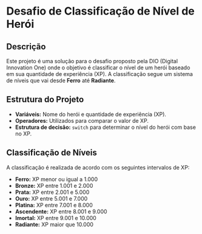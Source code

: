 # Desafio de Classificação de Nível de Herói

## Descrição

Este projeto é uma solução para o desafio proposto pela DIO (Digital Innovation One) onde o objetivo é classificar o nível de um herói baseado em sua quantidade de experiência (XP). A classificação segue um sistema de níveis que vai desde **Ferro** até **Radiante**.

## Estrutura do Projeto

- **Variáveis:** Nome do herói e quantidade de experiência (XP).
- **Operadores:** Utilizados para comparar o valor de XP.
- **Estrutura de decisão:** `switch` para determinar o nível do herói com base no XP.

## Classificação de Níveis

A classificação é realizada de acordo com os seguintes intervalos de XP:

- **Ferro:** XP menor ou igual a 1.000
- **Bronze:** XP entre 1.001 e 2.000
- **Prata:** XP entre 2.001 e 5.000
- **Ouro:** XP entre 5.001 e 7.000
- **Platina:** XP entre 7.001 e 8.000
- **Ascendente:** XP entre 8.001 e 9.000
- **Imortal:** XP entre 9.001 e 10.000
- **Radiante:** XP maior que 10.000


